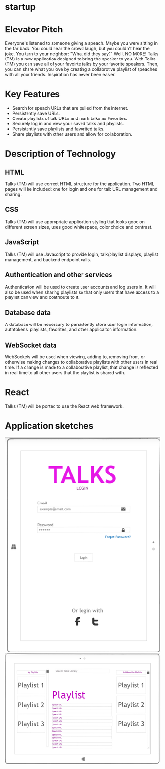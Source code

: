 # startup

# Elevator Pitch

Everyone's listened to someone giving a speach. Maybe you were sitting in the far back. You could hear the crowd laugh, but you couldn't hear the joke. You turn to your neighbor: "What did they say?" Well, NO MORE! Talks (TM) is a new application designed to bring the speaker to you. With Talks (TM) you can save all of your favoirte talks by your favorite speakers. Then, you can share what you love by creating a collabrotive playlist of speaches with all your friends. Inspiration has never been easier.

# Key Features

- Search for speach URLs that are pulled from the internet.
- Persistently save URLs.
- Create playlists of talk URLs and mark talks as Favorites.
- Securely log in and view your saved talks and playlists.
- Persistently save playlists and favorited talks.
- Share playlists with other users and allow for collaboration.

# Description of Technology

## HTML

Talks (TM) will use correct HTML structure for the application. Two HTML pages will be included: one for login and one for talk URL management and sharing.

## CSS

Talks (TM) will use appropriate application styling that looks good on different screen sizes, uses good whitespace, color choice and contrast.

## JavaScript

Talks (TM) will use Javascript to provide login, talk/playlist displays, playlist management, and backend endpoint calls.

## Authentication and other services

Authentication will be used to create user accounts and log users in. It will also be used when sharing playlists so that only users that have access to a playlist can view and contribute to it.

## Database data

A database will be necessary to persistently store user login information, authtokens, playlists, favorites, and other applicaiton information.

## WebSocket data

WebSockets will be used when viewing, adding to, removing from, or otherwise making changes to collaborative playlists with other users in real time. If a change is made to a collaborative playlist, that change is reflected in real time to all other users that the playlist is shared with.

# React

Talks (TM) will be ported to use the React web framework.

# Application sketches

![Login page](./talks-login.png)
![Playlist screen](./talks-playlist-screen.png)
